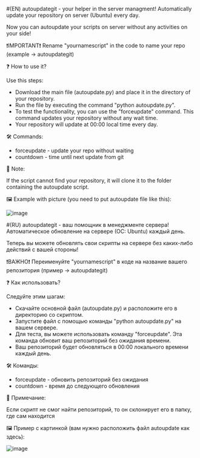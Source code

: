 #(EN) autoupdategit - your helper in the server managment!
Automatically update your repository on server (Ubuntu) every day.

Now you can autoupdate your scripts on server without any activities on your side!

❗IMPORTANT❗ 
Rename "yournamescript" in the code to name your repo (example -> autoupdategit)

❓ How to use it?

Use this steps:
* Download the main file (autoupdate.py) and place it in the directory of your repository.
* Run the file by executing the command "python autoupdate.py".
* To test the functionality, you can use the "forceupdate" command. This command updates your repository without any wait time.
* Your repository will update at 00:00 local time every day.

🛠️ Commands:

* forceupdate - update your repo without waiting
* countdown - time until next update from git

📃 Note:

If the script cannot find your repository, it will clone it to the folder containing the autoupdate script.

🖼️ Example with picture (you need to put autoupdate file like this):

![image](https://github.com/sekalYT/autoupdategit/assets/80056228/d1505c63-f3d3-4772-b52f-ce53c98b76e6)


#(RU) autoupdategit - ваш помощник в менеджменте сервера!
Автоматическое обновление на сервере (ОС: Ubuntu) каждый день.

Теперь вы можете обновлять свои скрипты на сервере без каких-либо действий с вашей стороны!

❗ВАЖНО❗ 
Переименуйте "yournamescript" в коде на название вашего репозитория (пример -> autoupdategit)

❓ Как использовать?

Следуйте этим шагам:
* Скачайте основной файл (autoupdate.py) и расположите его в директорию со скриптом.
* Запустите файл с помощью команды "python autoupdate.py" на вашем сервере.
* Для теста, вы можете использовать команду "forceupdate". Эта команда обновит ваш репозиторий без ожидания времени.
* Ваш репозиторий будет обновляться в 00:00 локального времени каждый день.

🛠️ Команды:

* forceupdate - обновить репозиторий без ожидания
* countdown - время до следующего обновления

📃 Примечание:

Если скрипт не смог найти репозиторий, то он склонирует его в папку, где сам находится

🖼️ Пример с картинкой (вам нужно расположить файл autoupdate как здесь):

![image](https://github.com/sekalYT/autoupdategit/assets/80056228/d1505c63-f3d3-4772-b52f-ce53c98b76e6)
